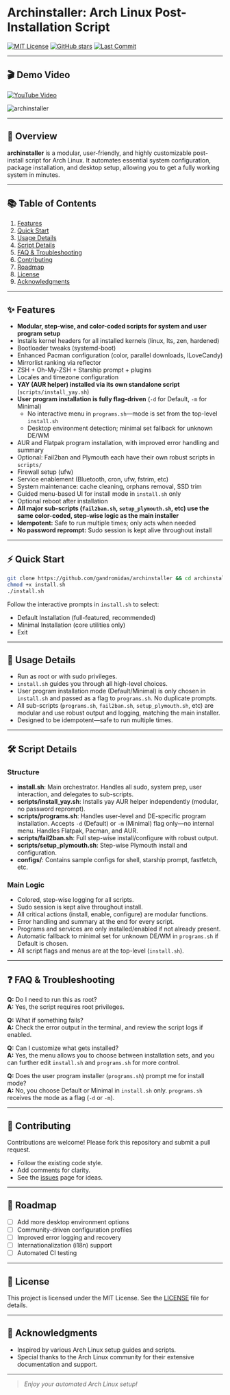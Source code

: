 # Archinstaller: Arch Linux Post-Installation Script

[![MIT License](https://img.shields.io/github/license/GAndromidas/archinstaller.svg)](LICENSE)
[![GitHub stars](https://img.shields.io/github/stars/GAndromidas/archinstaller.svg)](https://github.com/GAndromidas/archinstaller/stargazers)
[![Last Commit](https://img.shields.io/github/last-commit/GAndromidas/archinstaller.svg)](https://github.com/GAndromidas/archinstaller/commits/main)

---

## 🎬 Demo Video

[![YouTube Video](https://img.shields.io/badge/YouTube-Video-red)](https://www.youtube.com/watch?v=lWoKlybEjeU)

![archinstaller](https://github.com/user-attachments/assets/72ff3e94-dd8d-4e18-8c13-30f8b6ba4ef6)

---

## 🚀 Overview

**archinstaller** is a modular, user-friendly, and highly customizable post-install script for Arch Linux. It automates essential system configuration, package installation, and desktop setup, allowing you to get a fully working system in minutes.

---

## 📚 Table of Contents

1. [Features](#features)
2. [Quick Start](#quick-start)
3. [Usage Details](#usage-details)
4. [Script Details](#script-details)
5. [FAQ & Troubleshooting](#faq--troubleshooting)
6. [Contributing](#contributing)
7. [Roadmap](#roadmap)
8. [License](#license)
9. [Acknowledgments](#acknowledgments)

---

## ✨ Features

- **Modular, step-wise, and color-coded scripts for system and user program setup**
- Installs kernel headers for all installed kernels (linux, lts, zen, hardened)
- Bootloader tweaks (systemd-boot)
- Enhanced Pacman configuration (color, parallel downloads, ILoveCandy)
- Mirrorlist ranking via reflector
- ZSH + Oh-My-ZSH + Starship prompt + plugins
- Locales and timezone configuration
- **YAY (AUR helper) installed via its own standalone script** (`scripts/install_yay.sh`)
- **User program installation is fully flag-driven** (`-d` for Default, `-m` for Minimal)  
  - No interactive menu in `programs.sh`—mode is set from the top-level `install.sh`
  - Desktop environment detection; minimal set fallback for unknown DE/WM
- AUR and Flatpak program installation, with improved error handling and summary
- Optional: Fail2ban and Plymouth each have their own robust scripts in `scripts/`
- Firewall setup (ufw)
- Service enablement (Bluetooth, cron, ufw, fstrim, etc)
- System maintenance: cache cleaning, orphans removal, SSD trim
- Guided menu-based UI for install mode in `install.sh` only
- Optional reboot after installation
- **All major sub-scripts (`fail2ban.sh`, `setup_plymouth.sh`, etc) use the same color-coded, step-wise logic as the main installer**
- **Idempotent:** Safe to run multiple times; only acts when needed
- **No password reprompt:** Sudo session is kept alive throughout install

---

## ⚡ Quick Start

```bash
git clone https://github.com/gandromidas/archinstaller && cd archinstaller
chmod +x install.sh
./install.sh
```

Follow the interactive prompts in `install.sh` to select:

- Default Installation (full-featured, recommended)
- Minimal Installation (core utilities only)
- Exit

---

## 📒 Usage Details

- Run as root or with sudo privileges.
- `install.sh` guides you through all high-level choices.
- User program installation mode (Default/Minimal) is only chosen in `install.sh` and passed as a flag to `programs.sh`. No duplicate prompts.
- All sub-scripts (`programs.sh`, `fail2ban.sh`, `setup_plymouth.sh`, etc) are modular and use robust output and logging, matching the main installer.
- Designed to be idempotent—safe to run multiple times.

---

## 🛠️ Script Details

### Structure

- **install.sh**: Main orchestrator. Handles all sudo, system prep, user interaction, and delegates to sub-scripts.
- **scripts/install_yay.sh**: Installs yay AUR helper independently (modular, no password reprompt).
- **scripts/programs.sh**: Handles user-level and DE-specific program installation. Accepts `-d` (Default) or `-m` (Minimal) flag only—no internal menu. Handles Flatpak, Pacman, and AUR.
- **scripts/fail2ban.sh**: Full step-wise install/configure with robust output.
- **scripts/setup_plymouth.sh**: Step-wise Plymouth install and configuration.
- **configs/**: Contains sample configs for shell, starship prompt, fastfetch, etc.

### Main Logic

- Colored, step-wise logging for all scripts.
- Sudo session is kept alive throughout install.
- All critical actions (install, enable, configure) are modular functions.
- Error handling and summary at the end for every script.
- Programs and services are only installed/enabled if not already present.
- Automatic fallback to minimal set for unknown DE/WM in `programs.sh` if Default is chosen.
- All script flags and menus are at the top-level (`install.sh`).

---

## ❓ FAQ & Troubleshooting

**Q:** Do I need to run this as root?  
**A:** Yes, the script requires root privileges.

**Q:** What if something fails?  
**A:** Check the error output in the terminal, and review the script logs if enabled.

**Q:** Can I customize what gets installed?  
**A:** Yes, the menu allows you to choose between installation sets, and you can further edit `install.sh` and `programs.sh` for more control.

**Q:** Does the user program installer (`programs.sh`) prompt me for install mode?  
**A:** No, you choose Default or Minimal in `install.sh` only. `programs.sh` receives the mode as a flag (`-d` or `-m`).

---

## 🤝 Contributing

Contributions are welcome! Please fork this repository and submit a pull request.  
- Follow the existing code style.
- Add comments for clarity.
- See the [issues](https://github.com/GAndromidas/archinstaller/issues) page for ideas.

---

## 🔭 Roadmap

- [ ] Add more desktop environment options
- [ ] Community-driven configuration profiles
- [ ] Improved error logging and recovery
- [ ] Internationalization (i18n) support
- [ ] Automated CI testing

---

## 📄 License

This project is licensed under the MIT License. See the [LICENSE](LICENSE) file for details.

---

## 🙏 Acknowledgments

- Inspired by various Arch Linux setup guides and scripts.
- Special thanks to the Arch Linux community for their extensive documentation and support.

---

> _Enjoy your automated Arch Linux setup!_
